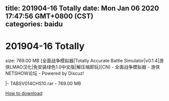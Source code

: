 
title: 201904-16 Totally
date: Mon Jan 06 2020 17:47:56 GMT+0800 (CST)    
categories: baidu
---

# 201904-16 Totally
size: 769.00 MB
 [全面战争模拟器|Totally Accurate Battle Simulator|v0.1.4|游侠LMAO汉化|免安装绿色1.0中文版|解压缩即玩][CN] - 全面战争模拟器 - 游侠NETSHOW论坛 - Powered by Discuz!
 
|- TABSV014CHS10.rar - 769.00 MB

[How to download](https://bpcam.bemobtrk.com/go/2ceec3aa-1ca2-46d6-b9ff-aaa5c184517c?jno=1157)